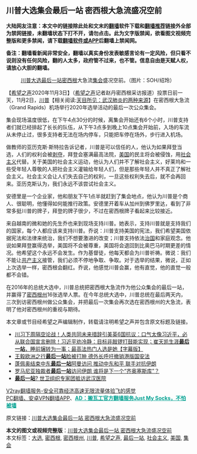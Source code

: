 <h2>川普大选集会最后一站 密西根大急流盛况空前</h2> <p class="notice"><b>大陆网友注意：本文中的链接除此处和文末的<a href="https://github.com/bannedbook/fanqiang" >翻墙</a>软件下载和<a href="https://github.com/killgcd/justmysocks/blob/master/README.md">翻墙推荐</a>链接外全部为禁网链接，未翻墙状态下打不开，请勿点击。此为文字版禁闻，欲看图文视频完整版和更多禁闻，请下载<a href="https://github.com/bannedbook/fanqiang">翻墙软件或APP</a>后翻墙上禁闻网。</p><p>备注：翻墙看新闻非常安全，翻墙以真实身份发表敏感言论有一定风险，但只看不说则没有任何风险，翻的人太多，政府管不过来，也不管。信息自由是天赋人权，请放心大胆的翻墙。</b></p>  <div class="entry"> <figure><figcaption><a href="https://www.bannedbook.org/bnews/tag/%e5%b7%9d%e6%99%ae/" class="st_tag internal_tag" rel="tag" title="标签 川普 下的日志">川普</a><a href="https://www.bannedbook.org/bnews/tag/%e5%a4%a7%e9%80%89/" class="st_tag internal_tag" rel="tag" title="标签 大选 下的日志">大选</a><a href="https://www.bannedbook.org/bnews/tag/%E6%9C%80%E5%90%8E%E4%B8%80%E7%AB%99/" class="st_tag internal_tag" rel="tag" title="标签 最后一站 下的日志">最后一站</a><a href="https://www.bannedbook.org/bnews/tag/%E5%AF%86%E8%A5%BF%E6%A0%B9/" class="st_tag internal_tag" rel="tag" title="标签 密西根 下的日志">密西根</a>大急流<a href="https://www.bannedbook.org/bnews/tag/%E9%9B%86%E4%BC%9A/" class="st_tag internal_tag" rel="tag" title="标签 集会 下的日志">集会</a>盛况空前。（图片：SOH/绍玲）</figcaption></figure> <p>【<span class='wp_keywordlink_affiliate'><a href="https://www.soundofhope.org" title="希望之声" target="_blank">希望之声</a></span>2020年11月3日】（<a href="https://www.bannedbook.org/bnews/tag/%e5%b8%8c%e6%9c%9b%e4%b9%8b%e5%a3%b0/" class="st_tag internal_tag" rel="tag" title="标签 希望之声 下的日志">希望之声</a>记者赵丹密西根采访报道）投票日前一天，11月2日，<span class='wp_keywordlink'><a href="https://www.bannedbook.org/bnews/comments/20200816/1381118.html" title="天目所见：川普将再赢总统大选 共和党掌参众两院" target="_blank">川普</a></span>【相关阅读:<a href='https://www.bannedbook.org/bnews/comments/20200816/1381123.html' target='_blank'>天目所见：武汉肺炎的两种来源</a>】在密西根大急流（Grand Rapids）机场举行2020年选举活动的最后一次公众集会。</p> <p>集会现场温度很低，在下午4点30分的时候，离集会开始还有6个小时，川普支持者们就已经排起了长长的队伍，从下午3点多到晚上10点集会开始前，入场的车流从未停止过，很多支持者无法在场内停车，只能把车停在场外，步行进入机场。</p>  <p></p> <p>做教师的亚历克斯·斯特拉告诉记者，川普是可以信任的人，他认为如果拜登当选，人们的权利会被<span class='wp_keywordlink'><a href="https://www.bannedbook.org/forum2/topic21.html" title="《剥夺》 黄建民 著" target="_blank">剥夺</a></span>，拜登会塞满最高法院，<a href="https://www.bannedbook.org/bnews/tag/%e7%be%8e%e5%9b%bd/" class="st_tag internal_tag" rel="tag" title="标签 美国 下的日志">美国</a>的民主将会被侵蚀，用<a href="https://www.bannedbook.org/bnews/tag/%e7%a4%be%e4%bc%9a%e4%b8%bb%e4%b9%89/" class="st_tag internal_tag" rel="tag" title="标签 社会主义 下的日志">社会主义</a>代替。关于美国的社会主义运动，他认为人们并不了解社会主义，好莱坞和一些受年轻人尊敬的人把社会主义灌输给年轻人们，但是那些年轻人并不真正了解社会主义。社会主义会让人们失去自己的权利，一旦这些权利失去后，就不会再回来。亚历克斯认为，我们永远不该尝试社会主义。</p>  <p>安德里是一个企业家，他和朋友下午1点半就赶到了集会地点，他认为川普是个商人、很聪明，他懂得如何能推行政策。安德里开着车从加州到佛罗里达，看到了非常多挺川普的牌子，拜登的牌子很少，不过在密西根牌子看起来比较接近。</p> <p>来自越南的微和她的先生乔也来到现场支持川普。她表示，支持川普就是支持我们的国家，每个人都应该来支持川普。乔说：川普支持美国的宪法，我们希望美国依据宪法和法律来统治，我们不想要激进的改变；川普支持依法<span class='wp_keywordlink'><a href="https://www.bannedbook.org/forum24/topic8925.html" title="《治国大道》" target="_blank">治国</a></span>和家庭观念。他说如果拜登赢得选举，美国将不会被尊重，美国将会退回到比奥巴马时期更差的情况。他希望这个永远不会发生。作为基督徒，他每天都会为川普祈祷。微说：我们不能让<span class='wp_keywordlink'><a href="https://www.bannedbook.org/forum2/topic6177.html" title="《共产主义的终极目的》" target="_blank">共产主义</a></span>接管，我们必须不停地争取、争取。对于选举的结果，微说，正如上次选举一样，密西根会翻红。乔说，他感觉川普会赢，他有直觉，他的直觉一般都不会错。</p>  <p>在2016年的总统大选中，川普总统把密西根大急流作为他公众集会的最后一站，并赢得了<a href="https://www.bannedbook.org/bnews/tag/%E5%AF%86%E8%A5%BF%E6%A0%B9%E5%B7%9E/" class="st_tag internal_tag" rel="tag" title="标签 密西根州 下的日志">密西根州</a>16张选举人票。在今年总统大选中，川普总统在最后两天内，三次到访密西根州做公众集会，并把最后一次集会再次选在密西根州的大急流，表明了他对密西根州的重视与期待。</p> <p>本文章或节目经希望之声编辑制作，转载请注明希望之声并包含原文标题及链接。</p>  <ul class='op-related-articles' title='相关阅读'> <li><a href='https://www.bannedbook.org/bnews/bannedvideo/20200920/1399618.html' target='_blank'>川习下周隔空论战！人类共同未来措辞引美英6国抗议：口气太像习近平，必从联合国宣言删除！习近平劝冷静：目标非敲锣打鼓能实现；崔天凯生涯<b>最后一站</b>，睡前辗转为一事；最高法热门人选是她【字幕版】</a></li> <li><a href='https://www.bannedbook.org/bnews/comments/20200902/1389473.html' target='_blank'>王毅欧洲之行<b>最后一站</b>脸被打肿 德外长呼吁撤销港版国安法</a></li> <li><a href='https://www.bannedbook.org/bnews/comments/20200828/1387178.html' target='_blank'>蓬佩奥结束中东<b>最后一站</b>阿曼访问 推动中东和平 联手对抗伊朗</a></li> <li><a href='https://www.bannedbook.org/bnews/comments/20200305/1288382.html' target='_blank'>罗马尼亚独裁者<b>最后一站</b>访问伊朗  谁将是下一个“齐奥塞斯库”？</a></li> <li><a href='https://www.bannedbook.org/bnews/cbnews/20200224/1282677.html' target='_blank'><b>最后一站</b>? 世卫组织专家团抵访武汉医院</a></li> </ul> <p class="texttj"> <a href="https://www.bannedbook.org/forum23/topic22702.html" target="_blank">V2ray翻墙服务-安全可靠经济高速无限流量体验飞的感觉</a><br/> <a href="https://github.com/bannedbook/fanqiang/wiki/%E7%A6%81%E9%97%BB%E7%BD%91%E5%AE%89%E5%8D%93%E7%BF%BB%E5%A2%99%E6%96%B0%E9%97%BBAPP" target="_blank">PC翻墙、安卓VPN翻墙APP</a>、<span onclick="window.open('https://github.com/killgcd/justmysocks/blob/master/README.md')" style="font-weight:bold;color:#00A191;cursor:pointer;text-decoration:underline;outline:none">AD：搬瓦工官方翻墙服务Just My Socks，不怕被墙</span></p><p>原文链接：<a class="src_link"  href="https://www.soundofhope.org/post/438940" target="_blank">川普大选集会最后一站 密西根大急流盛况空前</a></p><a name='sharetosocial'></a>       <div><b>本文的图文或视频完整版</b>：<a href='https://www.bannedbook.org/bnews/comments/20201104/1425227.html'>川普大选集会最后一站 密西根大急流盛况空前</a></div>  </div><!--END ENTRY--> <div class="postfooter"> <div>本文标签：<a href="https://www.bannedbook.org/bnews/tag/%e5%a4%a7%e9%80%89/" rel="tag">大选</a>, <a href="https://www.bannedbook.org/bnews/tag/%E5%AF%86%E8%A5%BF%E6%A0%B9/" rel="tag">密西根</a>, <a href="https://www.bannedbook.org/bnews/tag/%E5%AF%86%E8%A5%BF%E6%A0%B9%E5%B7%9E/" rel="tag">密西根州</a>, <a href="https://www.bannedbook.org/bnews/tag/%e5%b7%9d%e6%99%ae/" rel="tag">川普</a>, <a href="https://www.bannedbook.org/bnews/tag/%e5%b8%8c%e6%9c%9b%e4%b9%8b%e5%a3%b0/" rel="tag">希望之声</a>, <a href="https://www.bannedbook.org/bnews/tag/%E6%9C%80%E5%90%8E%E4%B8%80%E7%AB%99/" rel="tag">最后一站</a>, <a href="https://www.bannedbook.org/bnews/tag/%e7%a4%be%e4%bc%9a%e4%b8%bb%e4%b9%89/" rel="tag">社会主义</a>, <a href="https://www.bannedbook.org/bnews/tag/%e7%be%8e%e5%9b%bd/" rel="tag">美国</a>, <a href="https://www.bannedbook.org/bnews/tag/%E9%9B%86%E4%BC%9A/" rel="tag">集会</a></div>  </div><!--END POSTFOOTER--> 